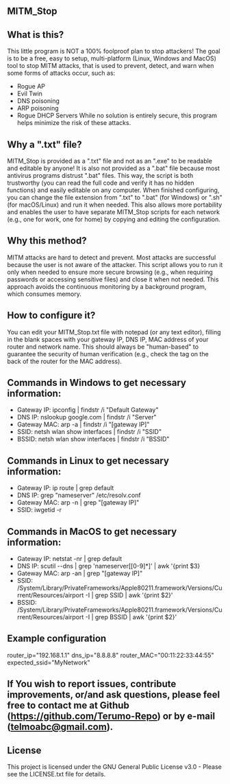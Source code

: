 ## MITM_Stop

## What is this?
This little program is NOT a 100% foolproof plan to stop attackers! 
The goal is to be a free, easy to setup, multi-platform (Linux, Windows and MacOS) tool to stop MITM attacks, that is used to prevent, detect, and warn when some forms of attacks occur, such as:
- Rogue AP
- Evil Twin
- DNS poisoning
- ARP poisoning
- Rogue DHCP Servers
While no solution is entirely secure, this program helps minimize the risk of these attacks.


## Why a ".txt" file?
MITM_Stop is provided as a ".txt" file and not as an ".exe" to be readable and editable by anyone! It is also not provided as a ".bat" file because most antivirus programs distrust ".bat" files. This way, the script is both trustworthy (you can read the full code and verify it has no hidden functions) and easily editable on any computer.
When finished configuring, you can change the file extension from ".txt" to ".bat" (for Windows) or ".sh" (for macOS/Linux) and run it when needed.
This also allows more portability and enables the user to have separate MITM_Stop scripts for each network (e.g., one for work, one for home) by copying and editing the configuration.


## Why this method?
MITM attacks are hard to detect and prevent. Most attacks are successful because the user is not aware of the attacker.
This script allows you to run it only when needed to ensure more secure browsing (e.g., when requiring passwords or accessing sensitive files) and close it when not needed. This approach avoids the continuous monitoring by a background program, which consumes memory.


## How to configure it?
You can edit your MITM_Stop.txt file with notepad (or any text editor), filling in the blank spaces with your gateway IP, DNS IP, MAC address of your router and network name. This should always be "human-based" to guarantee the security of human verification (e.g., check the tag on the back of the router for the MAC address).

## Commands in Windows to get necessary information:
- Gateway IP: 	ipconfig | findstr /i "Default Gateway"
- DNS IP: 	nslookup google.com | findstr /i "Server"
- Gateway MAC:	arp -a | findstr /i "[gateway IP]"  
- SSID:		netsh wlan show interfaces | findstr /i "SSID"
- BSSID:	netsh wlan show interfaces | findstr /i "BSSID"

## Commands in Linux to get necessary information:
- Gateway IP: 	ip route | grep default
- DNS IP: 	grep "nameserver" /etc/resolv.conf
- Gateway MAC:	arp -n | grep "[gateway IP]"
- SSID: 	iwgetid -r

## Commands in MacOS to get necessary information:
- Gateway IP: 	netstat -nr | grep default
- DNS IP:	scutil --dns | grep 'nameserver\[[0-9]*\]' | awk '{print $3}
- Gateway MAC: 	arp -an | grep "[gateway IP]"
- SSID:		/System/Library/PrivateFrameworks/Apple80211.framework/Versions/Current/Resources/airport -I | grep SSID | awk '{print $2}'
- BSSID:	/System/Library/PrivateFrameworks/Apple80211.framework/Versions/Current/Resources/airport -I | grep BSSID | awk '{print $2}'


## Example configuration
router_ip="192.168.1.1"
dns_ip="8.8.8.8"
router_MAC="00:11:22:33:44:55"
expected_ssid="MyNetwork"

## If You wish to report issues, contribute improvements, or/and ask questions, please feel free to contact me at Github (https://github.com/Terumo-Repo) or by e-mail (telmoabc@gmail.com).

## License
This project is licensed under the GNU General Public License v3.0 - Please see the LICENSE.txt file for details.
